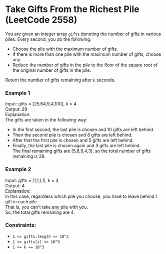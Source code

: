 # Take Gifts From the Richest Pile (LeetCode 2558)

You are given an integer array ```gifts``` denoting the number of gifts in various piles. Every second, you do the following:

- Choose the pile with the maximum number of gifts.
- If there is more than one pile with the maximum number of gifts, choose any.
- Reduce the number of gifts in the pile to the floor of the square root of the original number of gifts in the pile.

Return the number of gifts remaining after ```k``` seconds.

### Example 1

Input: gifts = [25,64,9,4,100], k = 4<br>
Output: 29<br>
Explanation: <br>
The gifts are taken in the following way:<br>
- In the first second, the last pile is chosen and 10 gifts are left behind.<br>
- Then the second pile is chosen and 8 gifts are left behind.<br>
- After that the first pile is chosen and 5 gifts are left behind.<br>
- Finally, the last pile is chosen again and 3 gifts are left behind.<br>
The final remaining gifts are [5,8,9,4,3], so the total number of gifts remaining is 29.

### Example 2

Input: gifts = [1,1,1,1], k = 4<br>
Output: 4<br>
Explanation: <br>
In this case, regardless which pile you choose, you have to leave behind 1 gift in each pile. <br>
That is, you can't take any pile with you. <br>
So, the total gifts remaining are 4.

### Constraints:

- ```1 <= gifts.length <= 10^3```
- ```1 <= gifts[i] <= 10^9```
- ```1 <= k <= 10^3```